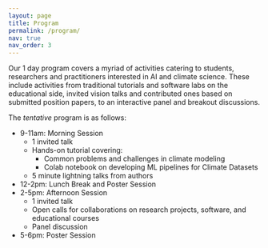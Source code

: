 ```yaml
---
layout: page
title: Program
permalink: /program/
nav: true
nav_order: 3
---
```


Our 1 day program covers a myriad of activities catering to students, researchers and practitioners interested in AI and climate science.
These include activities from traditional tutorials and software labs on the educational side, invited vision talks and contributed ones based on submitted position papers, to an interactive panel and breakout discussions.

The _tentative_ program is as follows:

- 9-11am: Morning Session
    * 1 invited talk
    * Hands-on tutorial covering:
        - Common problems and challenges in climate modeling
        - Colab notebook on developing ML pipelines for Climate Datasets
    * 5 minute lightning talks from authors
- 12-2pm: Lunch Break and Poster Session
- 2-5pm: Afternoon Session
    * 1 invited talk
    * Open calls for collaborations on research projects, software, and educational courses
    * Panel discussion
- 5-6pm: Poster Session